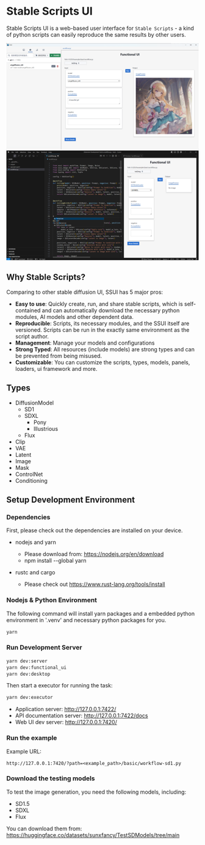 Stable Scripts UI
====================

Stable Scripts UI is a web-based user interface for `Stable Scripts` - a kind of python scripts can easily reproduce the same results by other users.


![Desktop Version](doc/images/desktop.png)
![VSCode Plugin](doc/images/vscode-plugin.png)


## Why Stable Scripts?

Comparing to other stable diffusion UI, SSUI has 5 major pros:

- **Easy to use**: Quickly create, run, and share stable scripts, which is self-contained and can automatically download the necessary python modules, AI models and other dependent data.
- **Reproducible**: Scripts, its necessary modules, and the SSUI itself are versioned. Scripts can be run in the exactly same environment as the script author.
- **Management**: Manage your models and configurations 
- **Strong Typed**: All resources (include models) are strong types and can be prevented from being misused.
- **Customizable**: You can customize the scripts, types, models, panels, loaders, ui framework and more.


## Types

- DiffusionModel
  - SD1
  - SDXL
    - Pony
    - Illustrious
  - Flux
- Clip
- VAE
- Latent
- Image
- Mask
- ControlNet
- Conditioning


## Setup Development Environment

### Dependencies

First, please check out the dependencies are installed on your device.

- nodejs and yarn
  - Please download from: https://nodejs.org/en/download
  - npm install --global yarn

- rustc and cargo
  - Please check out https://www.rust-lang.org/tools/install


### Nodejs & Python Environment

The following command will install yarn packages and a embedded python environment in '.venv' and necessary python packages for you.

```bash
yarn
```


### Run Development Server

```bash
yarn dev:server
yarn dev:functional_ui
yarn dev:desktop
```

Then start a executor for running the task:
```bash
yarn dev:executor
```

- Application server: http://127.0.0.1:7422/
- API documentation server: http://127.0.0.1:7422/docs
- Web UI dev server: http://127.0.0.1:7420/

### Run the example

Example URL: 
```
http://127.0.0.1:7420/?path=<example_path>/basic/workflow-sd1.py
```

### Download the testing models

To test the image generation, you need the following models, including:

- SD1.5
- SDXL
- Flux

You can download them from:
https://huggingface.co/datasets/sunxfancy/TestSDModels/tree/main
